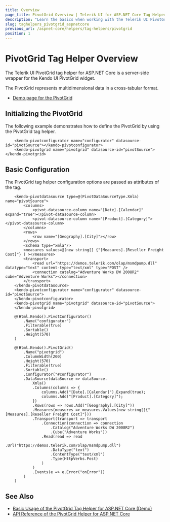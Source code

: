 ```yaml
---
title: Overview
page_title: PivotGrid Overview | Telerik UI for ASP.NET Core Tag Helpers
description: "Learn the basics when working with the Telerik UI PivotGrid tag helper for ASP.NET Core (MVC 6 or ASP.NET Core MVC)."
slug: taghelpers_pivotgrid_aspnetcore
previous_url: /aspnet-core/helpers/tag-helpers/pivotgrid
position: 1
---
```


# PivotGrid Tag Helper Overview

The Telerik UI PivotGrid tag helper for ASP.NET Core is a server-side wrapper for the Kendo UI PivotGrid widget.

The PivotGrid represents multidimensional data in a cross-tabular format.

* [Demo page for the PivotGrid](https://demos.telerik.com/aspnet-core/pivotgrid/tag-helper)

## Initializing the PivotGrid

The following example demonstrates how to define the PivotGrid by using the PivotGrid tag helper.

        <kendo-pivotconfigurator name="configurator" datasource-id="pivotSource"></kendo-pivotconfigurator>
        <kendo-pivotgrid name="pivotgrid" datasource-id="pivotSource"></kendo-pivotgrid>

## Basic Configuration

The PivotGrid tag helper configuration options are passed as attributes of the tag.

```tagHelper
    <kendo-pivotdatasource type=@(PivotDataSourceType.Xmla) name="pivotSource">
        <columns>
            <pivot-datasource-column name="[Date].[Calendar]" expand="true"></pivot-datasource-column>
            <pivot-datasource-column name="[Product].[Category]"></pivot-datasource-column>
        </columns>
        <rows>
            <row name="[Geography].[City]"></row>
        </rows>
        <schema type="xmla"/>
        <measures values=@(new string[] {"[Measures].[Reseller Freight Cost]"} ) ></measures>
        <transport>
            <read url="https://demos.telerik.com/olap/msmdpump.dll" datatype="text" content-type="text/xml" type="POST" />
            <connection catalog="Adventure Works DW 2008R2" cube="Adventure Works"></connection>
        </transport>
    </kendo-pivotdatasource>
    <kendo-pivotconfigurator name="configurator" datasource-id="pivotSource">
    </kendo-pivotconfigurator>
    <kendo-pivotgrid name="pivotgrid" datasource-id="pivotSource">
    </kendo-pivotgrid>
```
```cshtml
    @(Html.Kendo().PivotConfigurator()
        .Name("configurator")
        .Filterable(true)
        .Sortable()
        .Height(570)
    )

    @(Html.Kendo().PivotGrid()
        .Name("pivotgrid")
        .ColumnWidth(200)
        .Height(570)
        .Filterable(true)
        .Sortable()
        .Configurator("#configurator")
        .DataSource(dataSource => dataSource.
            Xmla()
            .Columns(columns => {
                columns.Add("[Date].[Calendar]").Expand(true);
                columns.Add("[Product].[Category]");
            })
            .Rows(rows => rows.Add("[Geography].[City]"))
            .Measures(measures => measures.Values(new string[]{"[Measures].[Reseller Freight Cost]"}))
            .Transport(transport => transport
                .Connection(connection => connection
                    .Catalog("Adventure Works DW 2008R2")
                    .Cube("Adventure Works"))
                .Read(read => read
                    .Url("https://demos.telerik.com/olap/msmdpump.dll")
                    .DataType("text")
                    .ContentType("text/xml")
                    .Type(HttpVerbs.Post)
                )
            )
            .Events(e => e.Error("onError"))
        )
    )
```

## See Also

* [Basic Usage of the PivotGrid Tag Helper for ASP.NET Core (Demo)](https://demos.telerik.com/aspnet-core/pivotgrid/tag-helper)
* [API Reference of the PivotGrid Helper for ASP.NET Core](/api/pivotgrid)
